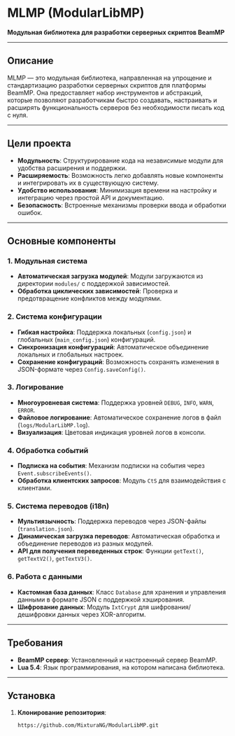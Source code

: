 # MLMP (ModularLibMP)  
**Модульная библиотека для разработки серверных скриптов BeamMP**

---

## Описание  
MLMP — это модульная библиотека, направленная на упрощение и стандартизацию разработки серверных скриптов для платформы BeamMP. Она предоставляет набор инструментов и абстракций, которые позволяют разработчикам быстро создавать, настраивать и расширять функциональность серверов без необходимости писать код с нуля.

---

## Цели проекта  
- **Модульность**: Структурирование кода на независимые модули для удобства расширения и поддержки.  
- **Расширяемость**: Возможность легко добавлять новые компоненты и интегрировать их в существующую систему.  
- **Удобство использования**: Минимизация времени на настройку и интеграцию через простой API и документацию.  
- **Безопасность**: Встроенные механизмы проверки ввода и обработки ошибок.  

---

## Основные компоненты  

### 1. **Модульная система**  
- **Автоматическая загрузка модулей**: Модули загружаются из директории `modules/` с поддержкой зависимостей.  
- **Обработка циклических зависимостей**: Проверка и предотвращение конфликтов между модулями.  

### 2. **Система конфигурации**  
- **Гибкая настройка**: Поддержка локальных (`config.json`) и глобальных (`main_config.json`) конфигураций.  
- **Синхронизация конфигураций**: Автоматическое объединение локальных и глобальных настроек.  
- **Сохранение конфигураций**: Возможность сохранять изменения в JSON-формате через `Config.saveConfig()`.  

### 3. **Логирование**  
- **Многоуровневая система**: Поддержка уровней `DEBUG`, `INFO`, `WARN`, `ERROR`.  
- **Файловое логирование**: Автоматическое сохранение логов в файл (`logs/ModularLibMP.log`).  
- **Визуализация**: Цветовая индикация уровней логов в консоли.  

### 4. **Обработка событий**  
- **Подписка на события**: Механизм подписки на события через `Event.subscribeEvents()`.  
- **Обработка клиентских запросов**: Модуль `CtS` для взаимодействия с клиентами.  

### 5. **Система переводов (i18n)**  
- **Мультиязычность**: Поддержка переводов через JSON-файлы (`translation.json`).  
- **Динамическая загрузка переводов**: Автоматическая обработка и объединение переводов из разных модулей.  
- **API для получения переведенных строк**: Функции `getText()`, `getTextV2()`, `getTextV3()`.  

### 6. **Работа с данными**  
- **Кастомная база данных**: Класс `Database` для хранения и управления данными в формате JSON с поддержкой хэширования.  
- **Шифрование данных**: Модуль `IxtCrypt` для шифрования/дешифровки данных через XOR-алгоритм.  

---

## Требования  
- **BeamMP сервер**: Установленный и настроенный сервер BeamMP.  
- **Lua 5.4**: Язык программирования, на котором написана библиотека. 
---

## Установка  

1. **Клонирование репозитория**:  
   ```bash
   https://github.com/MixturaNG/ModularLibMP.git
